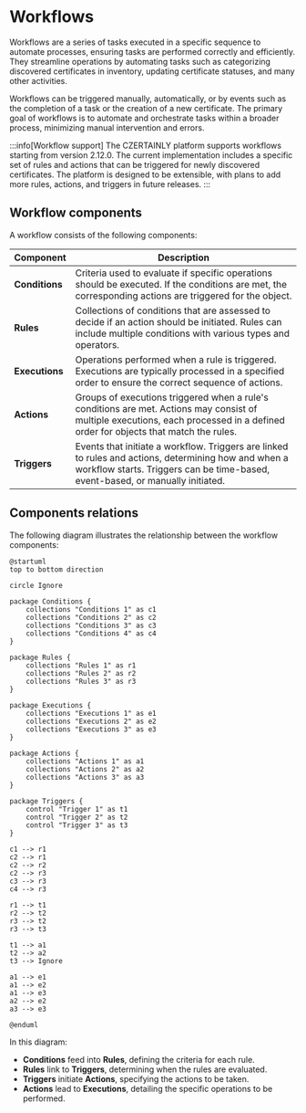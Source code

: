 # Workflows

Workflows are a series of tasks executed in a specific sequence to automate processes, ensuring tasks are performed correctly and efficiently. They streamline operations by automating tasks such as categorizing discovered certificates in inventory, updating certificate statuses, and many other activities.

Workflows can be triggered manually, automatically, or by events such as the completion of a task or the creation of a new certificate. The primary goal of workflows is to automate and orchestrate tasks within a broader process, minimizing manual intervention and errors.

:::info[Workflow support]
The CZERTAINLY platform supports workflows starting from version 2.12.0. The current implementation includes a specific set of rules and actions that can be triggered for newly discovered certificates. The platform is designed to be extensible, with plans to add more rules, actions, and triggers in future releases.
:::

## Workflow components

A workflow consists of the following components:

| Component      | Description                                                                                                                                                                            |
|----------------|----------------------------------------------------------------------------------------------------------------------------------------------------------------------------------------|
| **Conditions** | Criteria used to evaluate if specific operations should be executed. If the conditions are met, the corresponding actions are triggered for the object.                                |
| **Rules**      | Collections of conditions that are assessed to decide if an action should be initiated. Rules can include multiple conditions with various types and operators.                        |
| **Executions** | Operations performed when a rule is triggered. Executions are typically processed in a specified order to ensure the correct sequence of actions.                                      |
| **Actions**    | Groups of executions triggered when a rule's conditions are met. Actions may consist of multiple executions, each processed in a defined order for objects that match the rules.       |
| **Triggers**   | Events that initiate a workflow. Triggers are linked to rules and actions, determining how and when a workflow starts. Triggers can be time-based, event-based, or manually initiated. |

## Components relations

The following diagram illustrates the relationship between the workflow components:

```plantuml
@startuml
top to bottom direction

circle Ignore

package Conditions {
    collections "Conditions 1" as c1
    collections "Conditions 2" as c2
    collections "Conditions 3" as c3
    collections "Conditions 4" as c4
}

package Rules {
    collections "Rules 1" as r1
    collections "Rules 2" as r2
    collections "Rules 3" as r3
}

package Executions {
    collections "Executions 1" as e1
    collections "Executions 2" as e2
    collections "Executions 3" as e3
}

package Actions {
    collections "Actions 1" as a1
    collections "Actions 2" as a2
    collections "Actions 3" as a3
}

package Triggers {
    control "Trigger 1" as t1
    control "Trigger 2" as t2
    control "Trigger 3" as t3
}

c1 --> r1
c2 --> r1
c2 --> r2
c2 --> r3
c3 --> r3
c4 --> r3

r1 --> t1
r2 --> t2
r3 --> t2
r3 --> t3

t1 --> a1
t2 --> a2
t3 --> Ignore

a1 --> e1
a1 --> e2
a1 --> e3
a2 --> e2
a3 --> e3
    
@enduml
```

In this diagram:

- **Conditions** feed into **Rules**, defining the criteria for each rule.
- **Rules** link to **Triggers**, determining when the rules are evaluated.
- **Triggers** initiate **Actions**, specifying the actions to be taken.
- **Actions** lead to **Executions**, detailing the specific operations to be performed.
